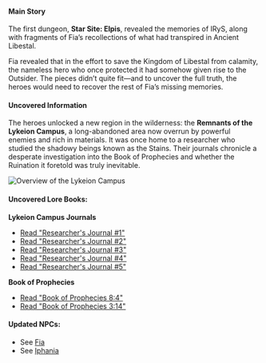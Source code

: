 <!-- title: Lore Summary -->
<!-- status: None -->

#### Main Story

The first dungeon, **Star Site: Elpis**, revealed the memories of IRyS, along with fragments of Fia’s recollections of what had transpired in Ancient Libestal.

Fia revealed that in the effort to save the Kingdom of Libestal from calamity, the nameless hero who once protected it had somehow given rise to the Outsider. The pieces didn’t quite fit—and to uncover the full truth, the heroes would need to recover the rest of Fia’s missing memories.

#### Uncovered Information

The heroes unlocked a new region in the wilderness: the **Remnants of the Lykeion Campus**, a long-abandoned area now overrun by powerful enemies and rich in materials. It was once home to a researcher who studied the shadowy beings known as the Stains. Their journals chronicle a desperate investigation into the Book of Prophecies and whether the Ruination it foretold was truly inevitable.

![Overview of the Lykeion Campus](/images-opt/lore-lykeion-campus-opt.webp)

#### Uncovered Lore Books:

**Lykeion Campus Journals**

- [Read "Researcher's Journal #1"](#text:researchers-journal-1)
- [Read "Researcher's Journal #2"](#text:researchers-journal-2)
- [Read "Researcher's Journal #3"](#text:researchers-journal-3)
- [Read "Researcher's Journal #4"](#text:researchers-journal-4)
- [Read "Researcher's Journal #5"](#text:researchers-journal-5)

**Book of Prophecies**

- [Read "Book of Prophecies 8:4"](#text:book-of-prophecies-8-4)
- [Read "Book of Prophecies 3:14"](#text:book-of-prophecies-3-14)

#### Updated NPCs:

- See [Fia](#node:fia)
- See [Iphania](#node:iphania)

